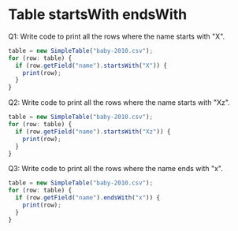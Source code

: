 # Table startsWith endsWith

Q1: Write code to print all the rows where the name starts with "X".

```javascript
table = new SimpleTable("baby-2010.csv");
for (row: table) {
  if (row.getField("name").startsWith("X")) {
    print(row);
  }
}
```

Q2: Write code to print all the rows where the name starts with "Xz".

```javascript
table = new SimpleTable("baby-2010.csv");
for (row: table) {
  if (row.getField("name").startsWith("Xz")) {
    print(row);
  }
}
```

Q3: Write code to print all the rows where the name ends with "x".

```javascript
table = new SimpleTable("baby-2010.csv");
for (row: table) {
  if (row.getField("name").endsWith("x")) {
    print(row);
  }
}
```

# 
